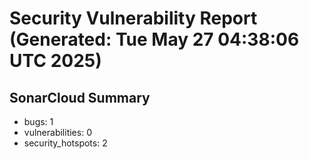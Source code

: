 # Security Vulnerability Report (Generated: Tue May 27 04:38:06 UTC 2025)


## SonarCloud Summary
* bugs: 1
* vulnerabilities: 0
* security_hotspots: 2
